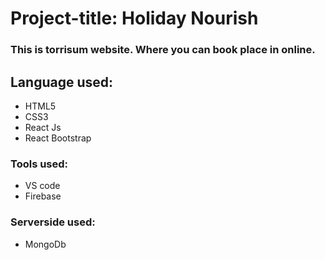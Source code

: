 # Project-title: Holiday Nourish 

### This is torrisum website. Where you can book place in online.

## Language used: 
* HTML5
* CSS3
* React Js
* React Bootstrap

###  Tools used:
* VS code
* Firebase

### Serverside used: 
* MongoDb

